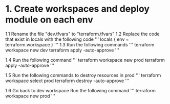 # 1. Create workspaces and deploy module on each env
1.1 Rename the file "dev.tfvars" to "terraform.tfvars"
1.2 Replace the code that exist in locals with the following code
'''
   locals {
     env = terraform.workspace
   }
'''
1.3 Run the following commands
'''
   terraform workspace new dev
   terraform apply -auto-approve
'''

1.4 Run the following command
'''
   terraform workspace new prod
   terraform apply -auto-approve
'''

1.5 Run the following commands to destroy resources in prod
'''
   terraform workspace select prod
   terraform destroy -auto-approve
'''

1.6 Go back to dev workspace
Run the following command
'''
   terraform workspace new prod
'''